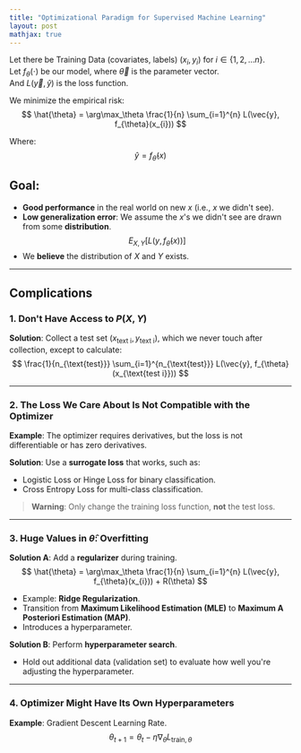 ```yaml
---
title: "Optimizational Paradigm for Supervised Machine Learning"
layout: post
mathjax: true
---
```


Let there be Training Data (covariates, labels) $(x_{i}, y_{i})$ for $i \in \{1, 2, ... n\}$.  
Let $f_{\theta}(\cdot)$ be our model, where $\vec{\theta}$ is the parameter vector.  
And $L(\vec{y}, \hat{y})$ is the loss function.  

We minimize the empirical risk:  
$$
\hat{\theta} = \arg\max_\theta \frac{1}{n} \sum_{i=1}^{n} L(\vec{y}, f_{\theta}(x_{i}))
$$

Where:  
$$
\hat{y} = f_{\hat{\theta}}(x)
$$

## Goal:
- **Good performance** in the real world on new $x$ (i.e., $x$ we didn't see).  
- **Low generalization error**: We assume the $x$'s we didn't see are drawn from some **distribution**.  
  $$
  E_{X, Y}[L(y, f_{\hat{\theta}}(x))]
  $$
- We **believe** the distribution of $X$ and $Y$ exists.  

---

## Complications

### 1. Don't Have Access to $P(X, Y)$
**Solution**: Collect a test set $(x_{\text{text i}}, y_{\text{text i}})$, which we never touch after collection, except to calculate:  
$$
\frac{1}{n_{\text{test}}} \sum_{i=1}^{n_{\text{test}}} L(\vec{y}, f_{\theta}(x_{\text{test i}}))
$$

---

### 2. The Loss We Care About Is Not Compatible with the Optimizer
**Example**: The optimizer requires derivatives, but the loss is not differentiable or has zero derivatives.  

**Solution**: Use a **surrogate loss** that works, such as:  
- Logistic Loss or Hinge Loss for binary classification.  
- Cross Entropy Loss for multi-class classification.  

> **Warning**: Only change the training loss function, **not** the test loss.

---

### 3. Huge Values in $\hat{\theta}$: Overfitting
**Solution A**: Add a **regularizer** during training.  
$$
\hat{\theta} = \arg\max_\theta \frac{1}{n} \sum_{i=1}^{n} L(\vec{y}, f_{\theta}(x_{i})) + R(\theta)
$$

- Example: **Ridge Regularization**.  
- Transition from **Maximum Likelihood Estimation (MLE)** to **Maximum A Posteriori Estimation (MAP)**.  
- Introduces a hyperparameter.  

**Solution B**: Perform **hyperparameter search**.  
- Hold out additional data (validation set) to evaluate how well you're adjusting the hyperparameter.

---

### 4. Optimizer Might Have Its Own Hyperparameters
**Example**: Gradient Descent Learning Rate.  
$$
\theta_{t+1} = \theta_t − \eta \nabla_{\theta} L_{\text{train}, \theta}
$$
